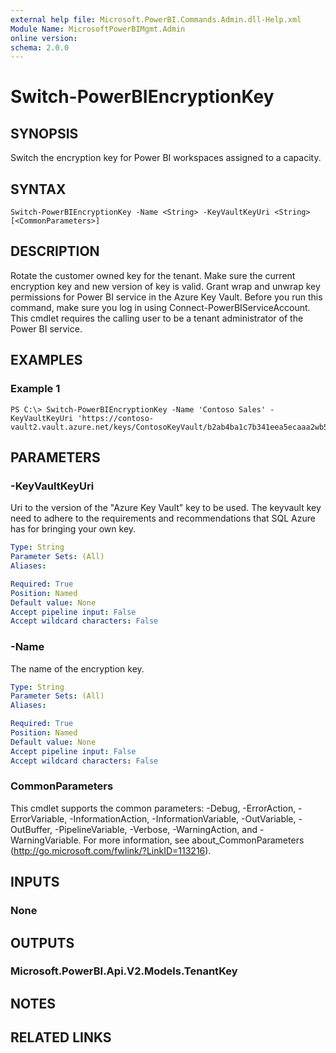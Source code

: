 ```yaml
---
external help file: Microsoft.PowerBI.Commands.Admin.dll-Help.xml
Module Name: MicrosoftPowerBIMgmt.Admin
online version:
schema: 2.0.0
---
```


# Switch-PowerBIEncryptionKey

## SYNOPSIS
Switch the encryption key for Power BI workspaces assigned to a capacity.

## SYNTAX

```
Switch-PowerBIEncryptionKey -Name <String> -KeyVaultKeyUri <String> [<CommonParameters>]
```

## DESCRIPTION
Rotate the customer owned key for the tenant.
Make sure the current encryption key and new version of key is valid.
Grant wrap and unwrap key permissions for Power BI service in the Azure Key Vault.
Before you run this command, make sure you log in using Connect-PowerBIServiceAccount.
This cmdlet requires the calling user to be a tenant administrator of the Power BI service.

## EXAMPLES

### Example 1
```
PS C:\> Switch-PowerBIEncryptionKey -Name 'Contoso Sales' -KeyVaultKeyUri 'https://contoso-vault2.vault.azure.net/keys/ContosoKeyVault/b2ab4ba1c7b341eea5ecaaa2wb54c4d2'
```

## PARAMETERS

### -KeyVaultKeyUri
Uri to the version of the "Azure Key Vault" key to be used.
The keyvault key need to adhere to the requirements and recommendations that SQL Azure has for bringing your own key.

```yaml
Type: String
Parameter Sets: (All)
Aliases:

Required: True
Position: Named
Default value: None
Accept pipeline input: False
Accept wildcard characters: False
```

### -Name
The name of the encryption key.

```yaml
Type: String
Parameter Sets: (All)
Aliases:

Required: True
Position: Named
Default value: None
Accept pipeline input: False
Accept wildcard characters: False
```

### CommonParameters
This cmdlet supports the common parameters: -Debug, -ErrorAction, -ErrorVariable, -InformationAction, -InformationVariable, -OutVariable, -OutBuffer, -PipelineVariable, -Verbose, -WarningAction, and -WarningVariable. For more information, see about_CommonParameters (http://go.microsoft.com/fwlink/?LinkID=113216).

## INPUTS

### None

## OUTPUTS

### Microsoft.PowerBI.Api.V2.Models.TenantKey

## NOTES

## RELATED LINKS
